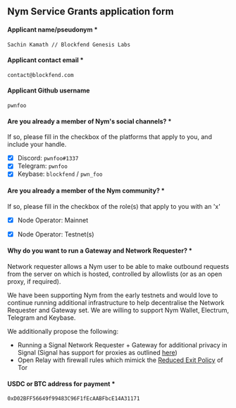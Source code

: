 Nym Service Grants application form 
------------------------------------

#### Applicant name/pseudonym *
```
Sachin Kamath // Blockfend Genesis Labs
```

#### Applicant contact email *
```
contact@blockfend.com
```

#### Applicant Github username
```
pwnfoo
```

#### Are you already a member of Nym's social channels? * 
If so, please fill in the checkbox of the platforms that apply to you, and include your handle. 
- [x] Discord: `pwnfoo#1337`
- [x] Telegram: `pwnfoo`
- [x] Keybase: `blockfend` / `pwn_foo`

#### Are you already a member of the Nym community? * 
If so, please fill in the checkbox of the role(s) that apply to you with an 'x' 
- [x] Node Operator: Mainnet 
- [x] Node Operator: Testnet(s)


#### Why do you want to run a Gateway and Network Requester? * 

Network requester allows a Nym user to be able to make outbound requests from the server on which is hosted, controlled by allowlists (or as an open proxy, if required). 

We have been supporting Nym from the early testnets and would love to continue running additional infrastructure to help decentralise the Network Requester and Gateway set. We are willing to support Nym Wallet, Electrum, Telegram and Keybase.

We additionally propose the following: 

- Running a Signal Network Requester + Gateway for additional privacy in Signal (Signal has support for proxies as outlined [here](https://github.com/signalapp/Signal-Desktop/issues/1430#issuecomment-534082505))
- Open Relay with firewall rules which mimick the [Reduced Exit Policy](https://gitlab.torproject.org/legacy/trac/-/wikis/doc/ReducedExitPolicy) of Tor

#### USDC or BTC address for payment * 
```
0xD02BFF56649f99483C96F1fEcAABFbcE14A31171
```
